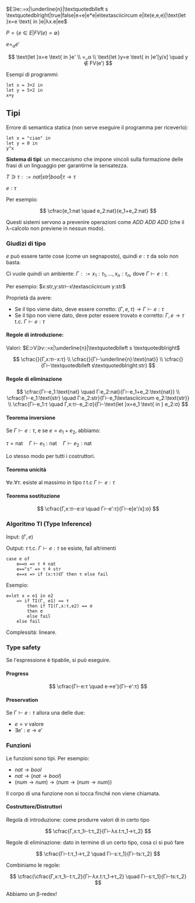 $E∋e::=x|\underline{n}|\textquotedblleft s \textquotedblright|true|false|e+e|e*e|e\textasciicircum e|ite(e,e,e)|\text{let }x=e \text{ in }e|λx.e|ee$

$P=\{e∈E|FV(e)=∅\}$

$e=_αe'$

$$
\text{let }x=e \text{ in }e' \\
=_α \\
\text{let }y=e \text{ in }e'[y/x] \quad y ∉ FV(e')
$$

Esempi di programmi:

```
let x = 3+2 in
let y = 5+2 in
x+y
```

## Tipi

Errore di semantica statica (non serve eseguire il programma per riceverlo):

```
let x = "ciao" in
let y = 0 in
y^x
```

**Sistema di tipi**: un meccanismo che impone vincoli sulla formazione delle frasi di un linguaggio per garantirne la sensatezza.

$Τ ∋ τ::=nat|str|bool|τ→τ$

$e:τ$

Per esempio:

$$
\cfrac{e_1:nat \quad e_2:nat}{e_1+e_2:nat}
$$

Questi sistemi servono a prevenire operazioni come $ADD \: ADD \: ADD$ (che il λ-calcolo non previene in nessun modo).

### Giudizi di tipo

$e$ può essere tante cose (come un segnaposto), quindi $e:τ$ da solo non basta.

Ci vuole quindi un ambiente: $Γ::=x_1:τ_1,…,x_n:τ_n$, dove $Γ⊢e:τ$.

Per esempio: $x:str,y:str⊢x\textasciicircum y:str$

Proprietà da avere:
- Se il tipo viene dato, deve essere corretto: $(Γ,e,τ)→Γ⊢e:τ$
- Se il tipo non viene dato, deve poter essere trovato e corretto: $Γ,e→τ \text{ t.c. } Γ⊢e:τ$

#### Regole di introduzione:

Valori: $E⊃V∋v::=x|\underline{n}|\textquotedblleft s \textquotedblright$

$$
\cfrac{}{Γ,x:τ⊢x:τ} \\
\cfrac{}{Γ⊢\underline{n}:\text{nat}} \\
\cfrac{}{Γ⊢\textquotedblleft s\textquotedblright:str}
$$

#### Regole di eliminazione

$$
\cfrac{Γ⊢e_1:\text{nat} \quad Γ:e_2:nat}{Γ⊢e_1+e_2:\text{nat}} \\
\cfrac{Γ⊢e_1:\text{str} \quad Γ:e_2:str}{Γ⊢e_1\textasciicircum e_2:\text{str}} \\
\cfrac{Γ⊢e_1:τ \quad Γ,x:τ⊢e_2:σ}{Γ⊢\text{let }x=e_1 \text{ in } e_2:σ}
$$

#### Teorema inversione

Se $Γ⊢e:τ$, e se $e=e_1+e_2$, abbiamo:

$τ=\text{nat} \quad Γ⊢e_1:\text{nat} \quad Γ⊢e_2:\text{nat}$

Lo stesso modo per tutti i costruttori.

#### Teorema unicità

$∀e.∀τ. \text{ esiste al massimo in tipo } t \text{ t.c } Γ⊢e:τ$

#### Teorema sostituzione

$$
\cfrac{Γ,x:τ⊢e:σ \quad Γ⊢e':τ}{Γ⊢e[e'/x]:σ}
$$

### Algoritmo TI (Type Inference)

Input: $(Γ,e)$

Output: $τ \text{ t.c. } Γ⊢e:τ \text{ se esiste, fail altrimenti}$

```
case e of
    e==n => τ ≜ nat
    e=="s" => τ ≜ str
    e==x => if (x:τ)∈Γ then τ else fail
```

Esempio:

```
e=let x = e1 in e2
    => if TI(Γ, e1) == τ
        then if TI(Γ,x:τ,e2) == σ
        then σ
        else fail
    else fail
```

Complessità: lineare.

### Type safety

Se l'espressione è tipabile, si può eseguire.

#### Progress

$$
\cfrac{Γ⊢e:τ \quad e→e'}{Γ⊢e':τ}
$$

#### Preservation

Se $Γ⊢e:τ$ allora una delle due:
- $e=v$ valore
- $∃e':e→e'$

### Funzioni

Le funzioni sono tipi. Per esempio:
- $nat → bool$
- $nat → (nat → bool)$
- $(num→num)→(num→(num→num))$

Il corpo di una funzione non si tocca finché non viene chiamata.

#### Costruttore/Distruttori

Regola di introduzione: come produrre valori di in certo tipo

$$
\cfrac{Γ,x:τ_1⊢t:τ_2}{Γ⊢λx.t:τ_1→τ_2}
$$

Regole di eliminazione: dato in termine di un certo tipo, cosa ci si può fare

$$
\cfrac{Γ⊢t:τ_1→τ_2 \quad Γ⊢s:τ_1}{Γ⊢ts:τ_2}
$$

Combiniamo le regole:

$$
\cfrac{\cfrac{Γ,x:τ_1⊢t:τ_2}{Γ⊢λx.t:τ_1→τ_2} \quad Γ⊢s:τ_1}{Γ⊢ts:τ_2}
$$

Abbiamo un β-redex!